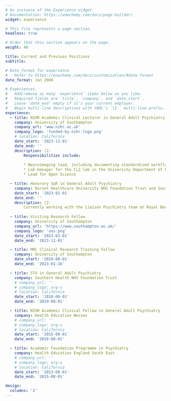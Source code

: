 ```yaml
---
# An instance of the Experience widget.
# Documentation: https://wowchemy.com/docs/page-builder/
widget: experience

# This file represents a page section.
headless: true

# Order that this section appears on the page.
weight: 40

title: Current and Previuos Positions
subtitle:

# Date format for experience
#   Refer to https://wowchemy.com/docs/customization/#date-format
date_format: Jan 2006

# Experiences.
#   Add/remove as many `experience` items below as you like.
#   Required fields are `title`, `company`, and `date_start`.
#   Leave `date_end` empty if it's your current employer.
#   Begin multi-line descriptions with YAML's `|2-` multi-line prefix.
experience:
  - title: NIHR Academic Clinical Lecturer in General Adult Psychiatry
    company: University of Southampton
    company_url: 'www.nihr.ac.uk'
    company_logo: 'funded-by-nihr-logo.png'
    # location: California
    date_start: '2023-11-01'
    date_end: ''
    description: |2-
        Responsibilities include:
        
        * Neuroimaging lead, including documenting standardised workflows (https://sotnir-handbook.readthedocs.io/en/latest/)
        * Lab manager for the CL2 lab in the University Department of Psychiatry
        * Lead for Open Science

  - title: Honorary SpR in General Adult Psychiatry
    company: Dorset Healthcare University NHS Foundation Trust and Southern Health NHS Foundation Trust
    date_start: '2023-02-01'
    date_end: ''
    description: |2-
        Currently working with the Liaison Psychiatry team at Royal Bournemouth Hospital and the Southern Gambling Service
  
  - title: Visiting Research Fellow
    company: University of Southampton
    company_url: 'https://www.southampton.ac.uk/'
    company_logo: 'uos.png'
    date_start: '2023-02-01'
    date_end: '2023-11-01'

  - title: MRC Clinical Research Training Fellow
    company: University of Southampton
    date_start: '2019-08-01'
    date_end: '2023-01-16'

  - title: ST4 in General Adult Psychiatry
    company: Southern Health NHS Foundation Trust
    # company_url: ''
    # company_logo: org-x
    # location: California
    date_start: '2018-08-01'
    date_end: '2019-08-01'

  - title: NIHR Academic Clinical Fellow in General Adult Psychiatry
    company: Health Education Wessex
    # company_url: ''
    # company_logo: org-x
    # location: California
    date_start: '2015-08-01'
    date_end: '2018-08-01'

  - title: Academic Foundation Programme in Psychiatry
    company: Health Education England South East
    # company_url: ''
    # company_logo: org-x
    # location: California
    date_start: '2013-08-01'
    date_end: '2015-08-01'

design:
  columns: '2'
---
```

